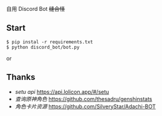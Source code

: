 自用 Discord Bot ~~缝合怪~~


## Start

```
$ pip instal -r requirements.txt
$ python discord_bot/bot.py
```

or

## Thanks
- *setu api* <https://api.lolicon.app/#/setu>
- *查询原神角色* <https://github.com/thesadru/genshinstats>
- *角色卡片资源* <https://github.com/SilveryStar/Adachi-BOT>

